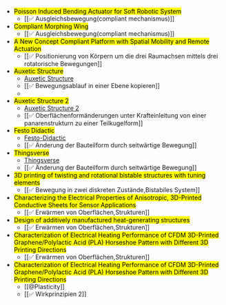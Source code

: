 -
  <mark class='blue'>Poisson Induced Bending Actuator for Soft Robotic System</mark>
	- [[✅ Ausgleichsbewegung(compliant mechanismus)]]
-
  <mark class='blue'>Compliant Morphing Wing</mark>
	- [[✅ Ausgleichsbewegung(compliant mechanismus)]]
-
  <mark class='blue'>A New Concept Compliant Platform with Spatial Mobility and Remote Actuation</mark>
	- [[✅ Positionierung von Körpern um die drei Raumachsen mittels drei rotatorische Bewegungen]]
-
  <mark class='blue'>Auxetic Structure</mark>
	- [Auxetic Structure](https://www.youtube.com/watch?v=XP5Fk-lHvK0&ab_channel=MITMediaLab)
	- [[✅ Bewegungsablauf in einer Ebene kopieren]]
	-
-
  <mark class='blue'>Auxetic Structure 2</mark>
	- [Auxetic Structure 2](https://www.thingiverse.com/thing:881094)
	- [[✅ Oberflächenformänderungen unter Krafteinleitung von einer panarenstrukturn zu einer Teilkugelform]]
-
  <mark class='blue'>Festo Didactic</mark>
	- [Festo-Didactic](https://www.festo-didactic.com/de-de/lernsysteme/technik-fuer-allgemeinbildende-schulen/fin-ray-bastelbogen.htm?fbid=ZGUuZGUuNTQ0LjEzLjE4LjE0MDMuODUyOA)
	- [[✅ Änderung der Bauteilform durch seitwärtige Bewegung]]
-
  <mark class='blue'>Thingsverse</mark>
	- [Thingsverse](https://www.thingiverse.com/thing:1487390)
	- [[✅ Änderung der Bauteilform durch seitwärtige Bewegung]]
-
  <mark class='blue'>3D printing of twisting and rotational bistable structures with tuning elements</mark>
	- [[✅ Bewegung in zwei diskreten Zustände,Bistabiles System]]
-
  <mark class='blue'>Characterizing the Electrical Properties of Anisotropic, 3D-Printed Conductive Sheets for Sensor Applications</mark>
	- [[✅ Erwärmen von Oberflächen,Strukturen]]
-
  <mark class='blue'>Design of additively manufactured heat-generating structures</mark>
	- [[✅ Erwärmen von Oberflächen,Strukturen]]
-
  <mark class='blue'>Characterization of Electrical Heating Performance of CFDM 3D-Printed Graphene/Polylactic Acid (PLA) Horseshoe Pattern with Different 3D Printing Directions</mark>
	- [[✅ Erwärmen von Oberflächen,Strukturen]]
-
  <mark class='blue'>Characterization of Electrical Heating Performance of CFDM 3D-Printed Graphene/Polylactic Acid (PLA) Horseshoe Pattern with Different 3D Printing Directions</mark>
	- [[@Plasticity]]
	- [[✅ Wirkprinzipien 2]]